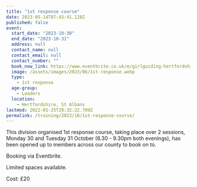 ```yaml
---
title: "1st response course"
date: 2023-05-14T07:43:41.128Z
published: false
event:
  start_date: "2023-10-30"
  end_date: "2023-10-31"
  address: null
  contact_name: null
  contact_email: null
  contact_number: ""
  book_now_link: https://www.eventbrite.co.uk/e/girlguiding-hertfordshire-1st-response-course-2-x-3-hour-sessions-tickets-684222256187
  image: /assets/images/2023/06/1st-response.webp
  type:
    - 1st response
  age-group:
    - Leaders
  location:
    - Hertfordshire, St Albans
lastmod: 2022-01-25T20:32:22.789Z
permalink: /training/2023/10/1st-response-course/
---
```

This division organised 1st response course, taking place over 2 sessions, Monday 30 and Tuesday 31 October (6.30 - 9.30pm both evenings), has been opened up to members across our county to book on to.

Booking via Eventbrite.

Limited spaces available.

Cost: £20
